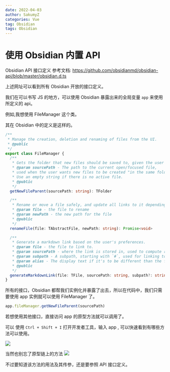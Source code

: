 ```yaml
---
date: 2022-04-03
author: SakumyZ
categories: Vue
tag: Obsidian
tags: Obsidian
---
```


# 使用 Obsidian 内置 API

Obsidian API 接口定义 参考文档: https://github.com/obsidianmd/obsidian-api/blob/master/obsidian.d.ts

上述网址可以看到所有 Obsidian 开放的接口定义。

我们在可以书写 JS 的地方，可以使用 Obsidian 暴露出来的全局变量 `app` 来使用所定义的 api。

例如,我想使用 FileManager 这个类。

其在 Obsidian 中的定义是这样的。

```ts
/**
 * Manage the creation, deletion and renaming of files from the UI.
 * @public
 */
export class FileManager {
  /**
   * Gets the folder that new files should be saved to, given the user's preferences.
   * @param sourcePath - The path to the current open/focused file,
   * used when the user wants new files to be created "in the same folder".
   * Use an empty string if there is no active file.
   * @public
   */
  getNewFileParent(sourcePath: string): TFolder

  /**
   * Rename or move a file safely, and update all links to it depending on the user's preferences.
   * @param file - the file to rename
   * @param newPath - the new path for the file
   * @public
   */
  renameFile(file: TAbstractFile, newPath: string): Promise<void>

  /**
   * Generate a markdown link based on the user's preferences.
   * @param file - the file to link to.
   * @param sourcePath - where the link is stored in, used to compute relative links.
   * @param subpath - A subpath, starting with `#`, used for linking to headings or blocks.
   * @param alias - The display text if it's to be different than the file name. Pass empty string to use file name.
   * @public
   */
  generateMarkdownLink(file: TFile, sourcePath: string, subpath?: string, alias?: string): string
}
```

所有的接口，Obsidian 都帮我们实例化并暴露了出去，所以在代码中，我们只需要使用 app 实例就可以使用 FileManager 了。

```ts
app.fileManager.getNewFileParent(sourcePath)
```

若想使用其他接口，直接访问 app 的原型方法就可以调用了。

可以 使用 `Ctrl + Shift + I` 打开开发者工具，输入 app , 可以快速看到有哪些方法可以使用。

![](https://images-1257722820.cos.ap-guangzhou.myqcloud.com/20220403101602.png)

当然也别忘了原型链上的方法
![](https://images-1257722820.cos.ap-guangzhou.myqcloud.com/20220403101700.png)

不过要知道该方法的用法及其传参，还是要参照 API 接口定义。

